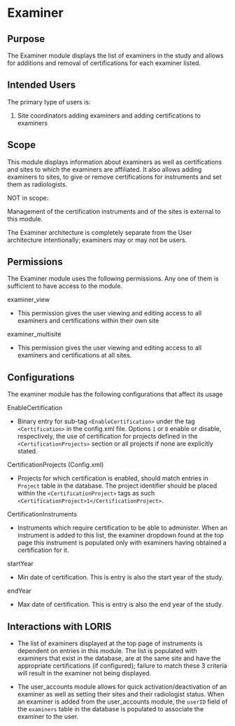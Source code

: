 # Examiner

## Purpose

The Examiner module displays the list of examiners in the study and allows 
for additions and removal of certifications for each examiner listed.

## Intended Users

The primary type of users is:
1. Site coordinators adding examiners and adding certifications to examiners


## Scope

This module displays information about examiners as well as certifications and 
sites to which the examiners are affiliated. It also allows adding examiners 
to sites, to give or remove certifications for instruments and set them as 
radiologists.

NOT in scope:

Management of the certification instruments and of the sites is external to 
this module.

The Examiner architecture is completely separate from the User 
architecture intentionally; examiners may or may not be users.


## Permissions

The Examiner module uses the following permissions. Any one of them 
is sufficient to have access to the module.

examiner_view
 - This permission gives the user viewing and editing access to all 
 examiners and certifications within their own site

examiner_multisite
 - This permission gives the user viewing and editing access to all 
 examiners and certifications at all sites.

## Configurations

The examiner module has the following configurations that affect its usage

EnableCertification
 - Binary entry for sub-tag `<EnableCertification>` under the tag 
 `<Certification>` in the config.xml file. Options `1` or `0` enable or 
 disable, respectively, the use of certification for projects defined 
 in the `<CertificationProjects>` section or all projects if none are 
 explicitly stated.
   

CertificationProjects (Config.xml)
 - Projects for which certification is enabled, should match entries in 
 `Project` table in the database. The project identifier should be placed 
 within the `<CertificationProject>` tags as such 
 `<CertificationProject>1</CertificationProject>`.

CertificationInstruments
 - Instruments which require certification to be able to administer. 
 When an instrument is added to this list, the examiner dropdown found 
 at the top page this instrument is populated only with examiners having 
 obtained a certification for it.

startYear
 - Min date of certification. This is entry is also the start year of the study.

endYear
 - Max date of certification. This is entry is also the end year of the study.

## Interactions with LORIS

- The list of examiners displayed at the top page of instruments is 
dependent on entries in this module. The list is populated 
with examiners that exist in the database, are at the same site 
and have the appropriate certifications (if configured); failure to 
match these 3 criteria will result in the examiner not being displayed.

- The user_accounts module allows for quick activation/deactivation of 
an examiner as well as setting their sites and their radiologist status.
When an examiner is added from the user_accounts module, the `userID` field of 
the `examiners` table in the database is populated to associate the examiner 
to the user.
